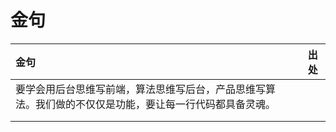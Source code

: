 # 金句

| 金句                                                         | 出处 |
| :----------------------------------------------------------- | ---- |
| 要学会用后台思维写前端，算法思维写后台，产品思维写算法。我们做的不仅仅是功能，要让每一行代码都具备灵魂。 |      |
|                                                              |      |
|                                                              |      |

